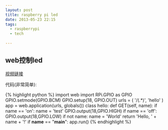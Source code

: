 ```yaml
---
layout: post
title: raspberry pi led
date: 2013-05-23 22:15
tags:
  - raspberrypi
  - tech
  
---
```



web控制led
---

[视频链接](http://you.video.sina.com.cn/api/sinawebApi/outplayrefer.php/vid=104817419_0/s.swf)

代码(非常简单):

{% highlight python %}
import web
import RPi.GPIO as GPIO
GPIO.setmode(GPIO.BCM)
GPIO.setup(18, GPIO.OUT)
urls = (
    '/(.*)', 'hello'
)
app = web.application(urls, globals())
class hello:
    def GET(self, name):
        if name == 'on':
                name = 'test'
                GPIO.output(18,GPIO.HIGH)
        if name == 'off':
                GPIO.output(18,GPIO.LOW)
        if not name:
                name = 'World'
        return 'Hello, ' + name + '!'
if __name__ == &quot;__main__&quot;:
    app.run()
{% endhighlight %}
